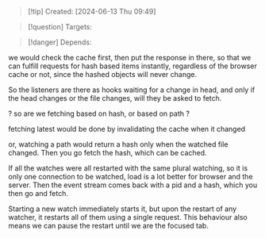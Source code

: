 
>[!tip] Created: [2024-06-13 Thu 09:49]

>[!question] Targets: 

>[!danger] Depends: 

we would check the cache first, then put the response in there, so that we can fulfill requests for hash based items instantly, regardless of the browser cache or not, since the hashed objects will never change.

So the listeners are there as hooks waiting for a change in head, and only if the head changes or the file changes, will they be asked to fetch.

? so are we fetching based on hash, or based on path ?

fetching latest would be done by invalidating the cache when it changed

or, watching a path would return a hash only when the watched file changed.
Then you go fetch the hash, which can be cached.

If all the watches were all restarted with the same plural watching, so it is only one connection to be watched, load is a lot better for browser and the server.
Then the event stream comes back with a pid and a hash, which you then go and fetch.

Starting a new watch immediately starts it, but upon the restart of any watcher, it restarts all of them using a single request.  This behaviour also means we can pause the restart until we are the focused tab.